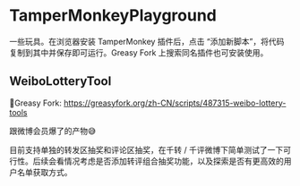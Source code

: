 # TamperMonkeyPlayground

一些玩具。在浏览器安装 TamperMonkey 插件后，点击 “添加新脚本”，将代码复制到其中并保存即可运行。Greasy Fork 上搜索同名插件也可安装使用。

## WeiboLotteryTool

🔗Greasy Fork: https://greasyfork.org/zh-CN/scripts/487315-weibo-lottery-tools

跟微博会员爆了的产物😅

目前支持单独的转发区抽奖和评论区抽奖，在千转 / 千评微博下简单测试了一下可行性。后续会看情况考虑是否添加转评组合抽奖功能，以及探索是否有更高效的用户名单获取方式。
